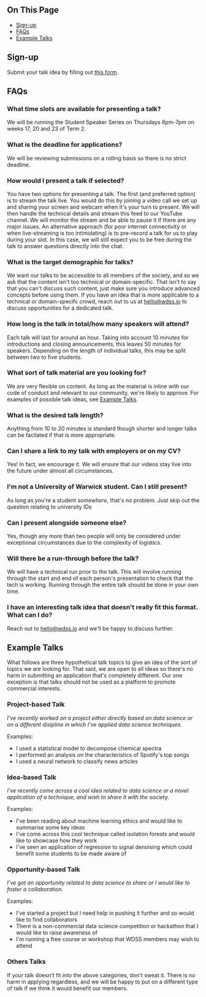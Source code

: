 ## On This Page

- [Sign-up](#sign-up)
- [FAQs](#faqs)
- [Example Talks](#example-talks)

## Sign-up

Submit your talk idea by filling out [this form](https://talks.warwickdatascience.com/student-speaker-series/sign-up).

## FAQs

### What time slots are available for presenting a talk?

We will be running the Student Speaker Series on Thursdays 6pm-7pm on weeks 17, 20 and 23 of Term 2.

### What is the deadline for applications?

We will be reviewing submissions on a rolling basis so there is no strict deadline.

### How would I present a talk if selected?

You have two options for presenting a talk. The first (and preferred option) is to stream the talk live. You would do this by joining a video call we set up and sharing your screen and webcam when it's your turn to present. We will then handle the technical details and stream this feed to our YouTube channel. We will monitor the stream and be able to pause it if there are any major issues. An alternative approach (for poor internet connectivity or when live-streaming is too intimidating) is to pre-record a talk for us to play during your slot. In this case, we will still expect you to be free during the talk to answer questions directly into the chat.

### What is the target demographic for talks?

We want our talks to be accessible to all members of the society, and so we ask that the content isn't too technical or domain-specific. That isn't to say that you can't discuss such content, just make sure you introduce advanced concepts before using them. If you have an idea that is more applicable to a technical or domain-specifc crowd, reach out to us at [hello@wdss.io](mailto:hello@wdss.io) to discuss opportunities for a dedicated talk.

### How long is the talk in total/how many speakers will attend?

Each talk will last for around an hour. Taking into account 10 minutes for introductions and closing announcements, this leaves 50 minutes for speakers. Depending on the length of individual talks, this may be split between two to five students.

### What sort of talk material are you looking for?

We are very flexible on content. As long as the material is inline with our code of conduct and relevant to our community, we're likely to approve. For examples of possible talk ideas, see [Example Talks](#example-talks).

### What is the desired talk length?

Anything from 10 to 20 minutes is standard though shorter and longer talks can be facilated if that is more appropriate.

### Can I share a link to my talk with employers or on my CV?

Yes! In fact, we encourage it. We will ensure that our videos stay live into the future under almost all circumstances.

### I'm not a University of Warwick student. Can I still present?

As long as you're a student _somewhere_, that's no problem. Just skip out the question relating to university IDs

### Can I present alongside someone else?

Yes, though any more than two people will only be considered under exceptional circumstances due to the complexity of logistics.

### Will there be a run-through before the talk?

We will have a technical run prior to the talk. This will involve running through the start and end of each person's presentation to check that the tech is working. Running through the entire talk should be done in your own time.

### I have an interesting talk idea that doesn't really fit this format. What can I do?

Reach out to [hello@wdss.io](mailto:hello@wdss.io) and we'll be happy to discuss further.

## Example Talks

What follows are three hypothetical talk topics to give an idea of the sort of topics we are looking for. That said, we are open to all ideas so there's no harm in submitting an application that's completely different. Our one exception is that talks should not be used as a platform to promote commercial interests.

### Project-based Talk

_I've recently worked on a project either directly based on data science or on a different disipline in which I've applied data science techniques._

Examples:
- I used a statistical model to decompose chemical spectra
- I performed an analysis on the characteristics of Spotify's top songs
- I used a neural network to classify news articles

### Idea-based Talk

_I've recently come across a cool idea related to data science or a novel application of a technique, and wish to share it with the society._

Examples:
- I've been reading about machine learning ethics and would like to summarise some key ideas
- I've come across this cool technique called isolation forests and would like to showcase how they work
- I've seen an application of regression to signal denoising which could benefit some students to be made aware of

### Opportunity-based Talk

_I've got an opportunity related to data science to share or I would like to foster a collaboration._

Examples:
- I've started a project but I need help in pushing it further and so would like to find collaborators
- There is a non-commercial data science competition or hackathon that I would like to raise awareness of
- I'm running a free course or workshop that WDSS members may wish to attend

### Others Talks

If your talk doesn't fit into the above categories, don't sweat it. There is no harm in applying regardless, and we will be happy to put on a different type of talk if we think it would benefit our members.
